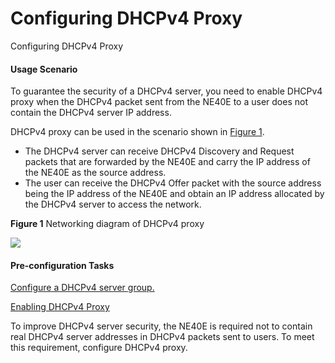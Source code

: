 Configuring DHCPv4 Proxy
========================

Configuring DHCPv4 Proxy

#### Usage Scenario

To guarantee the security of a DHCPv4 server, you need to enable DHCPv4 proxy when the DHCPv4 packet sent from the NE40E to a user does not contain the DHCPv4 server IP address.

DHCPv4 proxy can be used in the scenario shown in [Figure 1](#EN-US_TASK_0172373788__fig_dc_ne_ipv4_address_cfg_016801).

* The DHCPv4 server can receive DHCPv4 Discovery and Request packets that are forwarded by the NE40E and carry the IP address of the NE40E as the source address.
* The user can receive the DHCPv4 Offer packet with the source address being the IP address of the NE40E and obtain an IP address allocated by the DHCPv4 server to access the network.

**Figure 1** Networking diagram of DHCPv4 proxy

  
![](figure/en-us_image_0257534283.png)  




#### Pre-configuration Tasks

[Configure a DHCPv4 server group.](dc_ne_ipv4_address_cfg_0033.html)


[Enabling DHCPv4 Proxy](../../../../software/nev8r10_vrpv8r16/user/ne/dc_ne_ipv4_address_cfg_0169.html)

To improve DHCPv4 server security, the NE40E is required not to contain real DHCPv4 server addresses in DHCPv4 packets sent to users. To meet this requirement, configure DHCPv4 proxy.